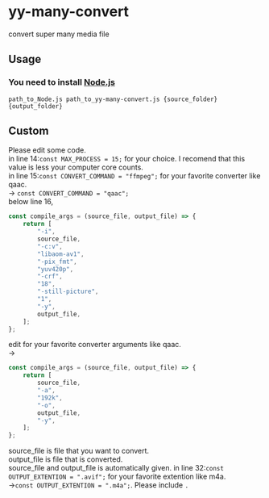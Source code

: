 # yy-many-convert
convert super many media file
## Usage  
### **You need to install [Node.js](https://nodejs.org/en)**  
`path_to_Node.js path_to_yy-many-convert.js {source_folder} {output_folder}`  
## Custom
Please edit some code.  
in line 14:`const MAX_PROCESS = 15;` for your choice. I recomend that this value is less your computer core counts.  
in line 15:`const CONVERT_COMMAND = "ffmpeg";` for your favorite converter like qaac.  
-> `const CONVERT_COMMAND = "qaac";`  
below line 16,
```js
const compile_args = (source_file, output_file) => {
    return [
        "-i",
        source_file,
        "-c:v",
        "libaom-av1",
        "-pix_fmt",
        "yuv420p",
        "-crf",
        "18",
        "-still-picture",
        "1",
        "-y",
        output_file,
    ];
};
```  
edit for your favorite converter arguments like qaac.  
->  
```js
const compile_args = (source_file, output_file) => {
    return [
        source_file,
        "-a",
        "192k",
        "-o",
        output_file,
        "-y",
    ];
};
```  
source_file is file that you want to convert.  
output_file is file that is converted.  
source_file and output_file is automatically given.
in line 32:`const OUTPUT_EXTENTION = ".avif";` for your favorite extention like m4a.  
->`const OUTPUT_EXTENTION = ".m4a";`. Please include `.`  
